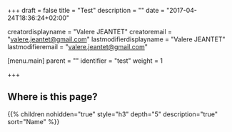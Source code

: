 +++
draft = false
title = "Test"
description = ""
date = "2017-04-24T18:36:24+02:00"

creatordisplayname = "Valere JEANTET"
creatoremail = "valere.jeantet@gmail.com"
lastmodifierdisplayname = "Valere JEANTET"
lastmodifieremail = "valere.jeantet@gmail.com"

[menu.main]
parent = ""
identifier = "test"
weight = 1

+++
## Where is this page?  
{{% children nohidden="true" style="h3" depth="5" description="true" sort="Name" %}}

